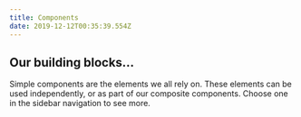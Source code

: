 ```yaml
---
title: Components
date: 2019-12-12T00:35:39.554Z
---
```

## Our building blocks...

Simple components are the elements we all rely on. These elements can be used independently, or as part of our composite components. Choose one in the sidebar navigation to see more.
